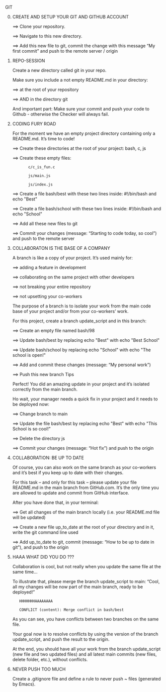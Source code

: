 GIT

0. CREATE AND SETUP YOUR GIT AND GITHUB ACCOUNT


   ==> Clone your repository.

   ==> Navigate to this new directory.

   ==> Add this new file to git, commit the change with this message “My first commit” and push to the remote server / origin



1. REPO-SESSION

   Create a new directory called git in your repo.

   Make sure you include a not empty README.md in your directory:

      ==> at the root of your repository

      ==> AND in the directory git

   And important part: Make sure your commit and push your code to Github - otherwise the Checker will always fail.



2. CODING FURY ROAD

   For the moment we have an empty project directory containing only a README.md. It’s time to code!

      ==> Create these directories at the root of your project: bash, c, js

      ==> Create these empty files:

              c/c_is_fun.c

              js/main.js

              js/index.js

      ==> Create a file bash/best with these two lines inside: #!/bin/bash and echo "Best"

      ==> Create a file bash/school with these two lines inside: #!/bin/bash and echo "School"

      ==> Add all these new files to git

      ==> Commit your changes (message: “Starting to code today, so cool”) and push to the remote server



3. COLLABORATON IS THE BASE OF A COMPANY

   A branch is like a copy of your project. It’s used mainly for:

      ==> adding a feature in development

      ==> collaborating on the same project with other developers

      ==> not breaking your entire repository

      ==> not upsetting your co-workers



   The purpose of a branch is to isolate your work from the main code base of your project and/or from your co-workers’ work.

   For this project, create a branch update_script and in this branch:

      ==> Create an empty file named bash/98

      ==> Update bash/best by replacing echo "Best" with echo "Best School"

      ==> Update bash/school by replacing echo "School" with echo "The school is open!"

      ==> Add and commit these changes (message: “My personal work”)

      ==> Push this new branch Tips



   Perfect! You did an amazing update in your project and it’s isolated correctly from the main branch.

   Ho wait, your manager needs a quick fix in your project and it needs to be deployed now:

      ==> Change branch to main

      ==> Update the file bash/best by replacing echo "Best" with echo "This School is so cool!"

      ==> Delete the directory js

      ==> Commit your changes (message: “Hot fix”) and push to the origin
 


4. COLLABORATION: BE UP TO DATE

   Of course, you can also work on the same branch as your co-workers and it’s best if you keep up to date with their changes.
 
   For this task – and only for this task – please update your file README.md in the main branch from GitHub.com. It’s the only time you are allowed to update and commit from GitHub interface.

   After you have done that, in your terminal:

      ==> Get all changes of the main branch locally (i.e. your README.md file will be updated)

      ==> Create a new file up_to_date at the root of your directory and in it, write the git command line used

      ==> Add up_to_date to git, commit (message: “How to be up to date in git”), and push to the origin



5. HAAA WHAT DID YOU DO ???

   Collaboration is cool, but not really when you update the same file at the same time…

   To illustrate that, please merge the branch update_script to main: “Cool, all my changes will be now part of the main branch, ready to be deployed!”

          HHHHHHHAAAAAAAA
 
          CONFLICT (content): Merge conflict in bash/best

   As you can see, you have conflicts between two branches on the same file.

   Your goal now is to resolve conflicts by using the version of the branch update_script, and push the result to the origin.

   At the end, you should have all your work from the branch update_script (new file and two updated files) and all latest main commits (new files, delete folder, etc.), without conflicts.



6. NEVER PUSH TOO MUCH

   Create a .gitignore file and define a rule to never push ~ files (generated by Emacs).

